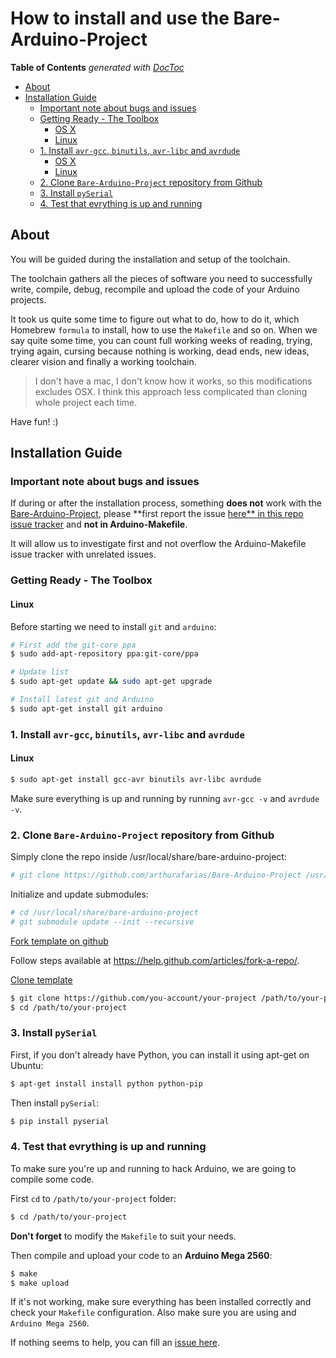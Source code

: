 
# How to install and use the Bare-Arduino-Project

<!-- START doctoc generated TOC please keep comment here to allow auto update -->
<!-- DON'T EDIT THIS SECTION, INSTEAD RE-RUN doctoc TO UPDATE -->
**Table of Contents**  *generated with [DocToc](http://doctoc.herokuapp.com/)*

- [About](#about)
- [Installation Guide](#installation-guide)
  - [Important note about bugs and issues](#important-note-about-bugs-and-issues)
  - [Getting Ready - The Toolbox](#getting-ready---the-toolbox)
    - [OS X](#os-x)
    - [Linux](#linux)
  - [1. Install `avr-gcc`, `binutils`, `avr-libc` and `avrdude`](#1-install-avr-gcc-binutils-avr-libc-and-avrdude)
    - [OS X](#os-x-1)
    - [Linux](#linux-1)
  - [2. Clone `Bare-Arduino-Project` repository from Github](#2-clone-bare-arduino-project-repository-from-github)
  - [3. Install `pySerial`](#3-install-pyserial)
  - [4. Test that evrything is up and running](#4-test-that-evrything-is-up-and-running)

<!-- END doctoc generated TOC please keep comment here to allow auto update -->

## About

You will be guided during the installation and setup of the toolchain.

The toolchain gathers all the pieces of software you need to successfully write, compile, debug, recompile and upload the code of your Arduino projects.

It took us quite some time to figure out what to do, how to do it, which Homebrew `formula` to install, how to use the `Makefile` and so on. When we say quite some time, you can count full working weeks of reading, trying, trying again, cursing because nothing is working, dead ends, new ideas, clearer vision and finally a working toolchain.

> I don't have a mac, I don't know how it works, so this modifications excludes OSX.
> I think this approach less complicated than cloning whole project each time.

Have fun! :)

## Installation Guide

### Important note about bugs and issues

If during or after the installation process, something **does not** work with the [Bare-Arduino-Project](https://github.com/WeAreLeka/bare-arduino-project), please **first report the issue [here** in this repo issue tracker](https://github.com/WeAreLeka/bare-arduino-project/issues) and **not in Arduino-Makefile**.

It will allow us to investigate first and not overflow the Arduino-Makefile issue tracker with unrelated issues.

### Getting Ready - The Toolbox

#### Linux

Before starting we need to install `git` and `arduino`:

```Bash
# First add the git-core ppa
$ sudo add-apt-repository ppa:git-core/ppa

# Update list
$ sudo apt-get update && sudo apt-get upgrade

# Install latest git and Arduino
$ sudo apt-get install git arduino
```

### 1. Install `avr-gcc`, `binutils`, `avr-libc` and `avrdude`

#### Linux

```Bash
$ sudo apt-get install gcc-avr binutils avr-libc avrdude
```

Make sure everything is up and running by running `avr-gcc -v` and `avrdude -v`.

### 2. Clone `Bare-Arduino-Project` repository from Github

Simply clone the repo inside /usr/local/share/bare-arduino-project:

```Bash
# git clone https://github.com/arthurafarias/Bare-Arduino-Project /usr/local/share/bare-arduino-project
```

Initialize and update submodules:

```Bash
# cd /usr/local/share/bare-arduino-project	
# git submodule update --init --recursive
```

[Fork template on github](https://github.com/arthurafarias/Bare-Arduino-Project-Template-Linux)

Follow steps available at https://help.github.com/articles/fork-a-repo/.
 
[Clone template](https://github.com/your-account/your-project)

```Bash
$ git clone https://github.com/you-account/your-project /path/to/your-project
$ cd /path/to/your-project
```

### 3. Install `pySerial`

First, if you don't already have Python, you can install it using apt-get on Ubuntu:

```Bash
$ apt-get install install python python-pip
```

Then install `pySerial`:

```Bash
$ pip install pyserial
```

### 4. Test that evrything is up and running

To make sure you're up and running to hack Arduino, we are going to compile some code.

First `cd` to `/path/to/your-project` folder:

```Bash
$ cd /path/to/your-project
```

**Don't forget** to modify the `Makefile` to suit your needs.

Then compile and upload your code to an **Arduino Mega 2560**:

```Bash
$ make
$ make upload
```

If it's not working, make sure everything has been installed correctly and check your `Makefile` configuration. Also make sure you are using and `Arduino Mega 2560`.

If nothing seems to help, you can fill an [issue here](https://github.com/arthurafarias/Bare-Arduino-Project/issues).
